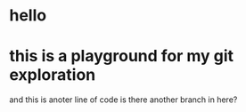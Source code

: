 hello
=====

this is a playground for my git exploration
=====
and this is anoter line of code
is there another branch in here?